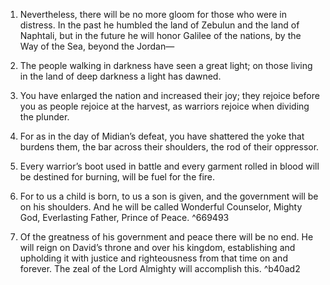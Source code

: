 1. Nevertheless, there will be no more gloom for those who were in distress. In the past he humbled the land of Zebulun and the land of Naphtali, but in the future he will honor Galilee of the nations, by the Way of the Sea, beyond the Jordan—

2. The people walking in darkness have seen a great light; on those living in the land of deep darkness a light has dawned.

3. You have enlarged the nation and increased their joy; they rejoice before you as people rejoice at the harvest, as warriors rejoice when dividing the plunder.

4. For as in the day of Midian’s defeat, you have shattered the yoke that burdens them, the bar across their shoulders, the rod of their oppressor.

5. Every warrior’s boot used in battle and every garment rolled in blood will be destined for burning, will be fuel for the fire.

6. For to us a child is born, to us a son is given, and the government will be on his shoulders. And he will be called Wonderful Counselor, Mighty God, Everlasting Father, Prince of Peace.
 ^669493
7. Of the greatness of his government and peace there will be no end. He will reign on David’s throne and over his kingdom, establishing and upholding it with justice and righteousness from that time on and forever. The zeal of the Lord Almighty will accomplish this. ^b40ad2